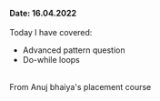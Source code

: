 <b>Date: 16.04.2022</b> <br><br>
Today I have covered:
- Advanced pattern question
- Do-while loops
<br>
From Anuj bhaiya's placement course
